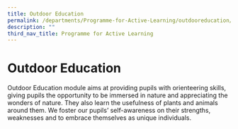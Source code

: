 ```yaml
---
title: Outdoor Education
permalink: /departments/Programme-for-Active-Learning/outdooreducation/permalink/
description: ""
third_nav_title: Programme for Active Learning
---
```

Outdoor Education
=================

Outdoor Education module aims at providing pupils with orienteering skills, giving pupils the opportunity to be immersed in nature and appreciating the wonders of nature. They also learn the usefulness of plants and animals around them. We foster our pupils’ self-awareness on their strengths, weaknesses and to embrace themselves as unique individuals.